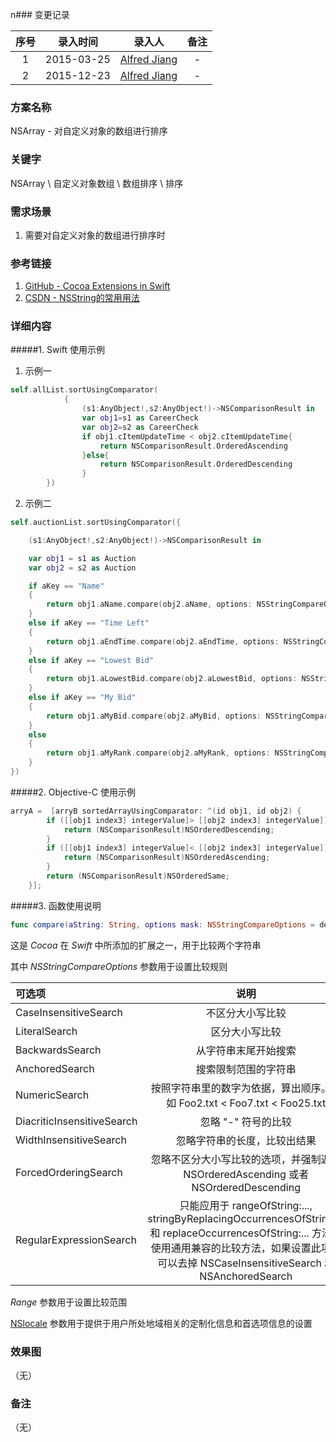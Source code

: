 n### 变更记录

| 序号 | 录入时间 | 录入人 | 备注 |
|:--------:|:--------:|:--------:|:--------:|
| 1 | 2015-03-25 | [Alfred Jiang](https://github.com/viktyz) | - |
| 2 | 2015-12-23 | [Alfred Jiang](https://github.com/viktyz) | - |

### 方案名称

NSArray - 对自定义对象的数组进行排序

### 关键字

NSArray \ 自定义对象数组 \ 数组排序 \ 排序

### 需求场景

1. 需要对自定义对象的数组进行排序时

### 参考链接

1. [GitHub - Cocoa Extensions in Swift](http://andelf.github.io/blog/2014/07/04/cocoa-in-swift/)
2. [CSDN - NSString的常用用法](http://blog.csdn.net/hmt20130412/article/details/20449091)

### 详细内容

#####1. Swift 使用示例

1. 示例一
```swift
self.allList.sortUsingComparator(
            {
                (s1:AnyObject!,s2:AnyObject!)->NSComparisonResult in
                var obj1=s1 as CareerCheck
                var obj2=s2 as CareerCheck
                if obj1.cItemUpdateTime < obj2.cItemUpdateTime{
                    return NSComparisonResult.OrderedAscending
                }else{
                    return NSComparisonResult.OrderedDescending
                }
        })
```

2. 示例二
```swift
self.auctionList.sortUsingComparator({

    (s1:AnyObject!,s2:AnyObject!)->NSComparisonResult in

    var obj1 = s1 as Auction
    var obj2 = s2 as Auction

    if aKey == "Name"
    {
        return obj1.aName.compare(obj2.aName, options: NSStringCompareOptions.NumericSearch | NSStringCompareOptions.CaseInsensitiveSearch, range: nil, locale: nil)
    }
    else if aKey == "Time Left"
    {
        return obj1.aEndTime.compare(obj2.aEndTime, options: NSStringCompareOptions.NumericSearch, range: nil, locale: nil)
    }
    else if aKey == "Lowest Bid"
    {
        return obj1.aLowestBid.compare(obj2.aLowestBid, options: NSStringCompareOptions.NumericSearch, range: nil, locale: nil)
    }
    else if aKey == "My Bid"
    {
        return obj1.aMyBid.compare(obj2.aMyBid, options: NSStringCompareOptions.NumericSearch, range: nil, locale: nil)
    }
    else
    {
        return obj1.aMyRank.compare(obj2.aMyRank, options: NSStringCompareOptions.NumericSearch, range: nil, locale: nil)
    }
})
```

#####2. Objective-C 使用示例
```objective-c
arryA =  [arryB sortedArrayUsingComparator: ^(id obj1, id obj2) {
        if ([[obj1 index3] integerValue]> [[obj2 index3] integerValue]) {
            return (NSComparisonResult)NSOrderedDescending;
        }
        if ([[obj1 index3] integerValue]< [[obj2 index3] integerValue]) {
            return (NSComparisonResult)NSOrderedAscending;
        }
        return (NSComparisonResult)NSOrderedSame;
    }];
```

#####3. 函数使用说明
```swift
func compare(aString: String, options mask: NSStringCompareOptions = default, range: Range<String.Index>? = default, locale: NSLocale? = default) -> NSComparisonResult
```

这是 *Cocoa* 在 *Swift* 中所添加的扩展之一，用于比较两个字符串

其中 *NSStringCompareOptions* 参数用于设置比较规则

| 可选项 | 说明 |
|:---|:---:|
| CaseInsensitiveSearch | 不区分大小写比较 |
| LiteralSearch | 区分大小写比较 |
| BackwardsSearch | 从字符串末尾开始搜索 |
| AnchoredSearch  | 搜索限制范围的字符串 |
| NumericSearch | 按照字符串里的数字为依据，算出顺序。例如 Foo2.txt < Foo7.txt < Foo25.txt |
| DiacriticInsensitiveSearch | 忽略 "-" 符号的比较 |
| WidthInsensitiveSearch | 忽略字符串的长度，比较出结果 |
| ForcedOrderingSearch | 忽略不区分大小写比较的选项，并强制返回 NSOrderedAscending 或者 NSOrderedDescending |
| RegularExpressionSearch | 只能应用于 rangeOfString:..., stringByReplacingOccurrencesOfString:...和 replaceOccurrencesOfString:... 方法。使用通用兼容的比较方法，如果设置此项，可以去掉 NSCaseInsensitiveSearch 和 NSAnchoredSearch |

*Range* 参数用于设置比较范围

[NSlocale](http://my.oschina.net/hmj/blog/126355) 参数用于提供于用户所处地域相关的定制化信息和首选项信息的设置

### 效果图
（无）

### 备注
（无）